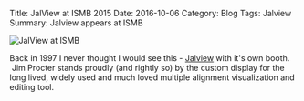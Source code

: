 Title: JalView at ISMB 2015
Date: 2016-10-06
Category: Blog
Tags: Jalview
Summary: Jalview appears at ISMB

![JalView at ISMB]({filename}/images/jalview.jpg)


Back in 1997 I never thought I would see this - [Jalview](http://jalview.org) with it's own booth.    Jim Procter stands proudly (and rightly so) by the custom display for the long lived, widely used and much loved multiple alignment visualization and editing tool.